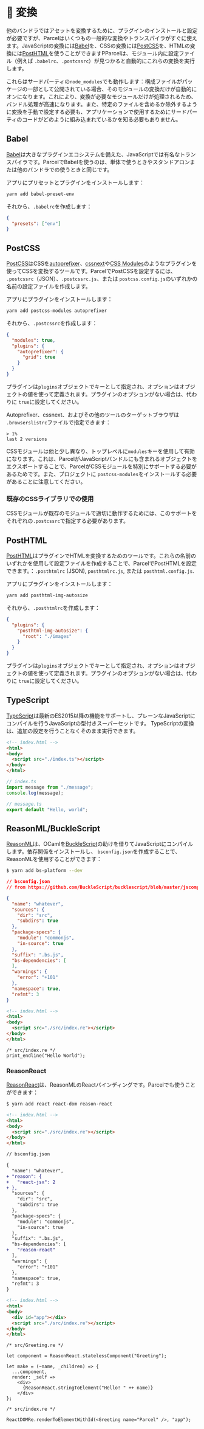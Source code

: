 # 🐠 変換

他のバンドラではアセットを変換するために、プラグインのインストールと設定が必要ですが、Parcelはいくつもの一般的な変換やトランスパイラがすぐに使えます。JavaScriptの変換には[Babel](https://babeljs.io)を、CSSの変換には[PostCSS](http://postcss.org)を、HTMLの変換には[PostHTML](https://github.com/posthtml/posthtml)を使うことができますPParcelは、モジュール内に設定ファイル（例えば `.babelrc`、`.postcssrc`）が見つかると自動的にこれらの変換を実行します。

これらはサードパーティの`node_modules`でも動作します：構成ファイルがパッケージの一部として公開されている場合、そのモジュールの変換だけが自動的にオンになります。これにより、変換が必要なモジュールだけが処理されるため、バンドル処理が高速になります。また、特定のファイルを含めるか除外するように変換を手動で設定する必要も、アプリケーションで使用するためにサードパーティのコードがどのように組み込まれているかを知る必要もありません。

## Babel

[Babel](https://babeljs.io)は大きなプラグインエコシステムを備えた、JavaScriptでは有名なトランスパイラです。ParcelでBabelを使うのは、単体で使うときやスタンドアロンまたは他のバンドラでの使うときと同じです。

アプリにプリセットとプラグインをインストールします：

```bash
yarn add babel-preset-env
```

それから、`.babelrc`を作成します：

```json
{
  "presets": ["env"]
}
```

## PostCSS

[PostCSS](http://postcss.org)はCSSを[autoprefixer](https://github.com/postcss/autoprefixer)、[cssnext](http://cssnext.io/)や[CSS Modules](https://github.com/css-modules/css-modules)のようなプラグインを使ってCSSを変換するツールです。ParcelでPostCSSを設定するには、 `.postcssrc`（JSON）、`.postcssrc.js`、または `postcss.config.js`のいずれかの名前の設定ファイルを作成します。

アプリにプラグインをインストールします：

```bash
yarn add postcss-modules autoprefixer
```

それから、`.postcssrc`を作成します：

```json
{
  "modules": true,
  "plugins": {
    "autoprefixer": {
      "grid": true
    }
  }
}
```


プラグインは`plugins`オブジェクトでキーとして指定され、オプションはオブジェクトの値を使って定義されます。プラグインのオプションがない場合は、代わりに `true`に設定してください。


Autoprefixer、cssnext、およびその他のツールのターゲットブラウザは `.browserslistrc`ファイルで指定できます：

```
> 1%
last 2 versions
```

CSSモジュールは他と少し異なり、トップレベルに`modules`キーを使用して有効になります。これは、ParcelがJavaScriptバンドルにも含まれるオブジェクトをエクスポートすることで、ParcelがCSSモジュールを特別にサポートする必要があるためです。また、プロジェクトに `postcss-modules`をインストールする必要があることに注意してください。

### 既存のCSSライブラリでの使用

CSSモジュールが既存のモジュールで適切に動作するためには、このサポートをそれぞれの`.postcssrc`で指定する必要があります。

## PostHTML

[PostHTML](https://github.com/posthtml/posthtml)はプラグインでHTMLを変換するためのツールです。これらの名前のいずれかを使用して設定ファイルを作成することで、ParcelでPostHTMLを設定できます。：`.posthtmlrc` (JSON), `posthtmlrc.js`, または `posthtml.config.js`.

アプリにプラグインをインストールします：

```bash
yarn add posthtml-img-autosize
```

それから、`.posthtmlrc`を作成します：

```json
{
  "plugins": {
    "posthtml-img-autosize": {
      "root": "./images"
    }
  }
}
```

プラグインは`plugins`オブジェクトでキーとして指定され、オプションはオブジェクトの値を使って定義されます。プラグインのオプションがない場合は、代わりに `true`に設定してください。

## TypeScript

[TypeScript](https://www.typescriptlang.org/)は最新のES2015以降の機能をサポートし、プレーンなJavaScriptにコンパイルを行うJavaScriptの型付きスーパーセットです。 TypeScriptの変換は、追加の設定を行うことなくそのまま実行できます。

```html
<!-- index.html -->
<html>
<body>
  <script src="./index.ts"></script>
</body>
</html>
```

```typescript
// index.ts
import message from "./message";
console.log(message);
```

```typescript
// message.ts
export default "Hello, world";
```

## ReasonML/BuckleScript

[ReasonML](https://reasonml.github.io/)は、OCamlを[BuckleScript](https://bucklescript.github.io)の助けを借りてJavaScriptにコンパイルします。依存関係をインストールし、 `bsconfig.json`を作成することで、ReasonMLを使用することができます：

```bash
$ yarn add bs-platform --dev
```

```json
// bsconfig.json
// from https://github.com/BuckleScript/bucklescript/blob/master/jscomp/bsb/templates/basic-reason/bsconfig.json

{
  "name": "whatever",
  "sources": {
    "dir": "src",
    "subdirs": true
  },
  "package-specs": {
    "module": "commonjs",
    "in-source": true
  },
  "suffix": ".bs.js",
  "bs-dependencies": [
  ],
  "warnings": {
    "error": "+101"
  },
  "namespace": true,
  "refmt": 3
}
```

```html
<!-- index.html -->
<html>
<body>
  <script src="./src/index.re"></script>
</body>
</html>
```

```reason
/* src/index.re */
print_endline("Hello World");
```

### ReasonReact

[ReasonReact](https://reasonml.github.io/reason-react/)は、ReasonMLのReactバインディングです。Parcelでも使うことができます：

```bash
$ yarn add react react-dom reason-react
```

```html
<!-- index.html -->
<html>
<body>
  <script src="./src/index.re"></script>
</body>
</html>
```

```diff
// bsconfig.json

{
  "name": "whatever",
+ "reason": {
+   "react-jsx": 2
+ },
  "sources": {
    "dir": "src",
    "subdirs": true
  },
  "package-specs": {
    "module": "commonjs",
    "in-source": true
  },
  "suffix": ".bs.js",
  "bs-dependencies": [
+   "reason-react"
  ],
  "warnings": {
    "error": "+101"
  },
  "namespace": true,
  "refmt": 3
}
```

```html
<!-- index.html -->
<html>
<body>
  <div id="app"></div>
  <script src="./src/index.re"></script>
</body>
</html>
```

```reason
/* src/Greeting.re */ 

let component = ReasonReact.statelessComponent("Greeting");

let make = (~name, _children) => {
  ...component,
  render: _self =>
    <div>
      {ReasonReact.stringToElement("Hello! " ++ name)}
    </div>
};
```

```reason
/* src/index.re */

ReactDOMRe.renderToElementWithId(<Greeting name="Parcel" />, "app");
```
